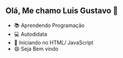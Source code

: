 ## Olá, Me chamo Luis Gustavo 👾

- :books: Aprendendo Programação
- :computer: Autodidata 
- :book: Iniciando no HTML/ JavaScript
- :smile: Seja Bem vindo
